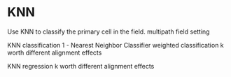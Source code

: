 # KNN

Use KNN to classify the primary cell in the field.
multipath
field setting

KNN classification
1 - Nearest Neighbor Classifier
weighted classification
k worth different alignment effects

KNN regression
k worth different alignment effects